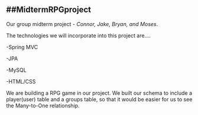 
##MidtermRPGproject
---
Our group midterm project - *Connor, Jake, Bryan, and Moses*.

The technologies we will incorporate into this project are....

-Spring MVC

-JPA

-MySQL

-HTML/CSS

We are building a RPG game in our project. We built our schema to include a player(user) table and a groups table, so that it would be easier for us to see the Many-to-One relationship.
